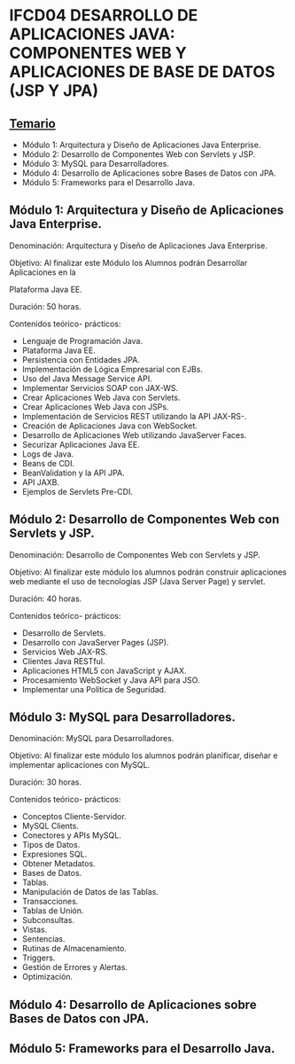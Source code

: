 # IFCD04 DESARROLLO DE APLICACIONES JAVA: COMPONENTES WEB Y APLICACIONES DE BASE DE DATOS (JSP Y JPA)

## [Temario](https://github.com/adolfodelarosades/Java/blob/master/temarios/005_IFCD04_DESARROLLO_DE_APLICACIONES_JAVA/Curso%20de%20Curso%20Desarrollo%20de%20aplicaciones%20Java_%20Componentes%20Web%20y%20aplicaciones%20de%20base%20de%20datos%20(JSP%20y%20JPA)%20IFCD04.pdf)

* Módulo 1: Arquitectura y Diseño de Aplicaciones Java Enterprise.
* Módulo 2: Desarrollo de Componentes Web con Servlets y JSP.
* Módulo 3: MySQL para Desarrolladores. 
* Módulo 4: Desarrollo de Aplicaciones sobre Bases de Datos con JPA.
* Módulo 5: Frameworks para el Desarrollo Java.

## Módulo 1: Arquitectura y Diseño de Aplicaciones Java Enterprise.

Denominación: Arquitectura y Diseño de Aplicaciones Java Enterprise.

Objetivo: Al finalizar este Módulo los Alumnos podrán Desarrollar Aplicaciones en la

Plataforma Java EE.

Duración: 50 horas.

Contenidos teórico- prácticos:

* Lenguaje de Programación Java.
* Plataforma Java EE.
* Persistencia con Entidades JPA.
* Implementación de Lógica Empresarial con EJBs.
* Uso del Java Message Service API.
* Implementar Servicios SOAP con JAX-WS.
* Crear Aplicaciones Web Java con Servlets.
* Crear Aplicaciones Web Java con JSPs.
* Implementación de Servicios REST utilizando la API JAX-RS-.
* Creación de Aplicaciones Java con WebSocket.
* Desarrollo de Aplicaciones Web utilizando JavaServer Faces.
* Securizar Aplicaciones Java EE.
* Logs de Java.
* Beans de CDI.
* BeanValidation y la API JPA.
* API JAXB.
* Ejemplos de Servlets Pre-CDI.

## Módulo 2: Desarrollo de Componentes Web con Servlets y JSP.

Denominación: Desarrollo de Componentes Web con Servlets y JSP.

Objetivo: Al finalizar este módulo los alumnos podrán construir aplicaciones web mediante el uso de tecnologías JSP (Java Server Page) y servlet.

Duración: 40 horas.

Contenidos teórico- prácticos:

* Desarrollo de Servlets.
* Desarrollo con JavaServer Pages (JSP).
* Servicios Web JAX-RS.
* Clientes Java RESTful.
* Aplicaciones HTML5 con JavaScript y AJAX.
* Procesamiento WebSocket y Java API para JSO.
* Implementar una Política de Seguridad.

## Módulo 3: MySQL para Desarrolladores.

Denominación: MySQL para Desarrolladores.

Objetivo: Al finalizar este módulo los alumnos podrán planificar, diseñar e implementar aplicaciones con MySQL.

Duración: 30 horas.

Contenidos teórico- prácticos:

* Conceptos Cliente-Servidor.
* MySQL Clients.
* Conectores y APIs MySQL.
* Tipos de Datos.
* Expresiones SQL.
* Obtener Metadatos.
* Bases de Datos.
* Tablas.
* Manipulación de Datos de las Tablas.
* Transacciones.
* Tablas de Unión.
* Subconsultas.
* Vistas.
* Sentencias.
* Rutinas de Almacenamiento.
* Triggers.
* Gestión de Errores y Alertas.
* Optimización.

## Módulo 4: Desarrollo de Aplicaciones sobre Bases de Datos con JPA.
## Módulo 5: Frameworks para el Desarrollo Java.

